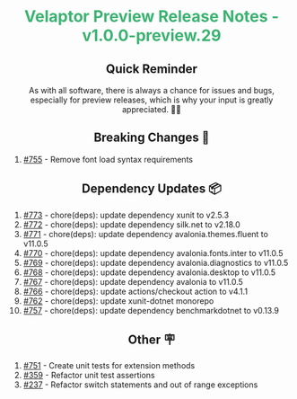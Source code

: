 <h1 align="center" style="color: mediumseagreen;font-weight: bold;">
Velaptor Preview Release Notes - v1.0.0-preview.29
</h1>

<h2 align="center" style="font-weight: bold;">Quick Reminder</h2>

<div align="center">

As with all software, there is always a chance for issues and bugs, especially for preview releases, which is why your input is greatly appreciated. 🙏🏼
</div>

<h2 align="center" style="font-weight: bold;">Breaking Changes 🧨</h2>

1. [#755](https://github.com/KinsonDigital/Velaptor/issues/755) - Remove font load syntax requirements

<h2 align="center" style="font-weight: bold;">Dependency Updates 📦</h2>

1. [#773](https://github.com/KinsonDigital/Velaptor/pull/773) - chore(deps): update dependency xunit to v2.5.3
2. [#772](https://github.com/KinsonDigital/Velaptor/pull/772) - chore(deps): update dependency silk.net to v2.18.0
3. [#771](https://github.com/KinsonDigital/Velaptor/pull/771) - chore(deps): update dependency avalonia.themes.fluent to v11.0.5
4. [#770](https://github.com/KinsonDigital/Velaptor/pull/770) - chore(deps): update dependency avalonia.fonts.inter to v11.0.5
5. [#769](https://github.com/KinsonDigital/Velaptor/pull/769) - chore(deps): update dependency avalonia.diagnostics to v11.0.5
6. [#768](https://github.com/KinsonDigital/Velaptor/pull/768) - chore(deps): update dependency avalonia.desktop to v11.0.5
7. [#767](https://github.com/KinsonDigital/Velaptor/pull/767) - chore(deps): update dependency avalonia to v11.0.5
8. [#766](https://github.com/KinsonDigital/Velaptor/pull/766) - chore(deps): update actions/checkout action to v4.1.1
9. [#762](https://github.com/KinsonDigital/Velaptor/pull/762) - chore(deps): update xunit-dotnet monorepo
10. [#757](https://github.com/KinsonDigital/Velaptor/pull/757) - chore(deps): update dependency benchmarkdotnet to v0.13.9

<h2 align="center" style="font-weight: bold;">Other 🪧</h2>

1. [#751](https://github.com/KinsonDigital/Velaptor/issues/751) - Create unit tests for extension methods
2. [#359](https://github.com/KinsonDigital/Velaptor/issues/359) - Refactor unit test assertions
3. [#237](https://github.com/KinsonDigital/Velaptor/issues/237) - Refactor switch statements and out of range exceptions
